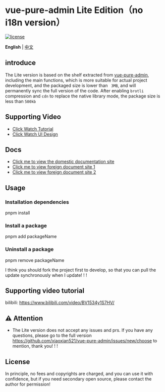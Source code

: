 <h1>vue-pure-admin Lite Edition（no i18n version）</h1>

[![license](https://img.shields.io/github/license/xiaoxian521/vue-pure-admin.svg)](LICENSE)

**English** | [中文](./README.md)

## introduce

The Lite version is based on the shelf extracted from [vue-pure-admin](https://github.com/xiaoxian521/vue-pure-admin), including the main functions, which is more suitable for actual project development, and the packaged size is lower than ` 3MB`, and will permanently sync the full version of the code. After enabling `brotli` compression and `cdn` to replace the native library mode, the package size is less than `500kb`

## Supporting Video

- [Click Watch Tutorial](https://www.bilibili.com/video/BV1534y1S7HV)
- [Click Watch UI Design](https://www.bilibili.com/video/BV17g411T7rq)

## Docs

- [Click me to view the domestic documentation site](http://yiming_chang.gitee.io/pure-admin-doc)
- [Click me to view foreign document site 1](https://xiaoxian521.github.io/pure-admin-doc)
- [Click me to view foreign document site 2](https://pure-admin-doc.vercel.app)

## Usage

### Installation dependencies

pnpm install

### Install a package

pnpm add packageName

### Uninstall a package

pnpm remove packageName

I think you should fork the project first to develop, so that you can pull the update synchronously when I update! ! !

## Supporting video tutorial

bilibili: https://www.bilibili.com/video/BV1534y1S7HV/

## ⚠️ Attention

- The Lite version does not accept any issues and prs. If you have any questions, please go to the full version https://github.com/xiaoxian521/vue-pure-admin/issues/new/choose to mention, thank you! ! !

## License

In principle, no fees and copyrights are charged, and you can use it with confidence, but if you need secondary open source, please contact the author for permission!
